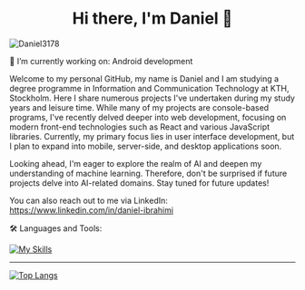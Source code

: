 <h1 align="center"> Hi there, I'm Daniel 👋 </h1>

<p align="left"> <img src="https://komarev.com/ghpvc/?username=Daniel3178&label=Profile%20views&color=6d0075&style=plastic" alt="Daniel3178" /> </p>

<!-- Connect with me on LinkedIn: -->
<div id="badges">
<div align="center">
</div>


🔭 I’m currently working on:
  Android development

<p>
Welcome to my personal GitHub, my name is Daniel and I am studying a degree programme in Information and Communication Technology at KTH, Stockholm. Here I share numerous projects I've undertaken during my study years and leisure time. While many of my projects are console-based programs, I've recently delved deeper into web development, focusing on modern front-end technologies such as React and various JavaScript libraries. Currently, my primary focus lies in user interface development, but I plan to expand into mobile, server-side, and desktop applications soon.

Looking ahead, I'm eager to explore the realm of AI and deepen my understanding of machine learning. Therefore, don't be surprised if future projects delve into AI-related domains. Stay tuned for future updates!

You can also reach out to me via LinkedIn: https://www.linkedin.com/in/daniel-ibrahimi
</p>
🛠️ Languages and Tools:

[![My Skills](https://skillicons.dev/icons?i=c,cpp,cs,java,postgres,elixir,py,linux,git,docker,js,ts,html,css,redux,react,next,mongo,tailwind,figma&perline=10)](https://skillicons.dev)

---

<!-- [![Anurag's GitHub stats](https://github-readme-stats.vercel.app/api?username=Daniel3178&count_private=true&theme=radical)](https://github.com/anuraghazra/github-readme-stats) -->
  
[![Top Langs](https://github-readme-stats.vercel.app/api/top-langs/?username=Daniel3178&layout=compact&theme=holi)](https://github.com/anuraghazra/github-readme-stats)


